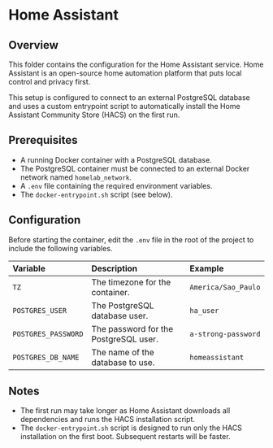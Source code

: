 # Home Assistant

## Overview

This folder contains the configuration for the Home Assistant service. Home Assistant is an open-source home automation platform that puts local control and privacy first.

This setup is configured to connect to an external PostgreSQL database and uses a custom entrypoint script to automatically install the Home Assistant Community Store (HACS) on the first run.

## Prerequisites

-   A running Docker container with a PostgreSQL database.
-   The PostgreSQL container must be connected to an external Docker network named `homelab_network`.
-   A `.env` file containing the required environment variables.
-   The `docker-entrypoint.sh` script (see below).

## Configuration

Before starting the container, edit the `.env` file in the root of the project to include the following variables.

| Variable | Description | Example |
| :--- | :--- | :--- |
| `TZ` | The timezone for the container. | `America/Sao_Paulo` |
| `POSTGRES_USER` | The PostgreSQL database user. | `ha_user` |
| `POSTGRES_PASSWORD` | The password for the PostgreSQL user. | `a-strong-password` |
| `POSTGRES_DB_NAME` | The name of the database to use. | `homeassistant` |

## Notes

-   The first run may take longer as Home Assistant downloads all dependencies and runs the HACS installation script.
-   The `docker-entrypoint.sh` script is designed to run only the HACS installation on the first boot. Subsequent restarts will be faster.

